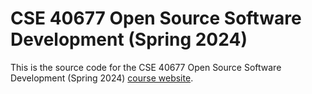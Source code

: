 # CSE 40677 Open Source Software Development (Spring 2024)

This is the source code for the CSE 40677 Open Source Software Development
(Spring 2024) [course
website](http://www3.nd.edu/~pbui/teaching/cse.40677.sp24).
